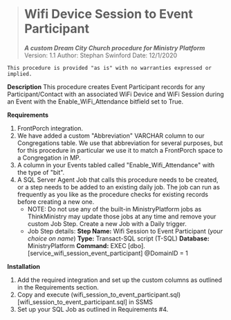 > # Wifi Device Session to Event Participant
> ***A custom Dream City Church procedure for Ministry Platform***
> Version: 1.1
> Author: Stephan Swinford
> Date: 12/1/2020

`This procedure is provided "as is" with no warranties expressed or implied.`

**Description**
This procedure creates Event Participant records for any Participant/Contact with an associated WiFi Device and WiFi Session during an Event with the Enable_WiFi_Attendance bitfield set to True.

**Requirements**

 1. FrontPorch integration.
 2. We have added a custom "Abbreviation" VARCHAR column to our Congregations table. We use that abbreviation for several purposes, but for this procedure in particular we use it to match a FrontPorch space to a Congregation in MP.
 3. A column in your Events tabled called "Enable_Wifi_Attendance" with the type of "bit".
 4. A SQL Server Agent Job that calls this procedure needs to be created, or a step needs to be added to an existing daily job. The job can run as frequently as you like as the procedure checks for existing records before creating a new one.
    * NOTE: Do not use any of the built-in MinistryPlatform jobs as ThinkMinistry may update those jobs at any time and remove your custom Job Step. Create a new Job with a Daily trigger.
    * Job Step details:
      **Step Name:** Wifi Session to Event Participant (*your choice on name*)
      **Type:** Transact-SQL script (T-SQL)
      **Database:** MinistryPlatform
      **Command:** EXEC [dbo].[service_wifi_session_event_participant] @DomainID = 1

**Installation**
1. Add the required integration and set up the custom columns as outlined in the Requirements section.
2. Copy and execute (wifi_session_to_event_participant.sql)[wifi_session_to_event_participant.sql] in SSMS
3. Set up your SQL Job as outlined in Requirements #4.
